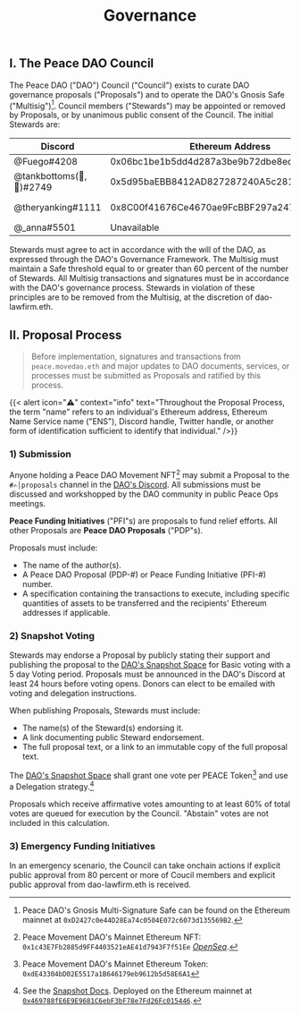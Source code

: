 ﻿---
title: Governance
weight: 15
lead: "Peace DAO's purpose is to fund life-saving assistance and support for refugees of war and internally displaced people. The following is an initial framework for the governance of Peace DAO, the execution of funding initiatives, and the management of Peace DAO’s treasury."
---

## I. The Peace DAO Council 

The Peace DAO ("DAO") Council ("Council") exists to curate DAO governance proposals ("Proposals") and to operate the DAO's Gnosis Safe ("Multisig")[^1]. Council members ("Stewards") may be appointed or removed by Proposals, or by unanimous public consent of the Council. The initial Stewards are:

|Discord|Ethereum Address|ENS|
|-|-|-|
|@Fuego#4208|0x06bc1be1b5dd4d287a3be9b72dbe8eda8297c465|fuegomoves.eth|
|@tankbottoms(🎽,🍑)#2749|0x5d95baEBB8412AD827287240A5c281E3bB30d27E|tankbottoms.eth|
|@theryanking#1111|0x8C00f41676Ce4670ae9FcBBF297a24736dc23cc3|ryan-breslow.eth|
|@\_anna#5501|Unavailable|N/A|

Stewards must agree to act in accordance with the will of the DAO, as expressed through the DAO's Governance Framework. The Multisig must maintain a Safe threshold equal to or greater than 60 percent of the number of Stewards. All Multisig transactions and signatures must be in accordance with the DAO's governance process. Stewards in violation of these principles are to be removed from the Multisig, at the discretion of dao-lawfirm.eth.

## II. Proposal Process
> Before implementation, signatures and transactions from `peace.movedao.eth` and major updates to DAO documents, services, or processes must be submitted as Proposals and ratified by this process.

{{< alert icon="⚠️" context="info" text="Throughout the Proposal Process, the term \"name\" refers to an individual's Ethereum address, Ethereum Name Service name (\"ENS\"), Discord handle, Twitter handle, or another form of identification sufficient to identify that individual." />}}

### 1) Submission

Anyone holding a Peace DAO Movement NFT[^2] may submit a Proposal to the `#✍│proposals` channel in the [DAO's Discord](https://discord.gg/movexyz). All submissions must be discussed and workshopped by the DAO community in public Peace Ops meetings.

**Peace Funding Initiatives** ("PFI"s) are proposals to fund relief efforts. All other Proposals are **Peace DAO Proposals** ("PDP"s).

Proposals must include:
- The name of the author(s).
- A Peace DAO Proposal (PDP-#) or Peace Funding Initiative (PFI-#) number.
- A specification containing the transactions to execute, including specific quantities of assets to be transferred and the recipients' Ethereum addresses if applicable.

### 2) Snapshot Voting

Stewards may endorse a Proposal by publicly stating their support and publishing the proposal to the [DAO's Snapshot Space](https://snapshot.org/#/peace.movedao.eth) for Basic voting with a 5 day Voting period. Proposals must be announced in the DAO's Discord at least 24 hours before voting opens. Donors can elect to be emailed with voting and delegation instructions.

When publishing Proposals, Stewards must include:
- The name(s) of the Steward(s) endorsing it.
- A link documenting public Steward endorsement.
- The full proposal text, or a link to an immutable copy of the full proposal text.

The [DAO's Snapshot Space](https://snapshot.org/#/peace.movedao.eth) shall grant one vote per PEACE Token[^3] and use a Delegation strategy.[^4]

Proposals which receive affirmative votes amounting to at least 60% of total votes are queued for execution by the Council. "Abstain" votes are not included in this calculation.

### 3) Emergency Funding Initiatives

In an emergency scenario, the Council can take onchain actions if explicit public approval from 80 percent or more of Coucil members and explicit public approval from dao-lawfirm.eth is received.

[^1]: Peace DAO's Gnosis Multi-Signature Safe can be found on the Ethereum mainnet at `0xD2427c0e44D28Ea74c0504E072c6073d135569B2`.
[^2]: Peace Movement DAO's Mainnet Ethereum NFT: `0x1c43E7Fb2885d9FF4403521eAE41d7943F7f51Ee` [*OpenSea*](https://opensea.io/collection/peace-dao-distortion-v2).
[^3]: Peace Movement DAO's Mainnet Ethereum Token: `0xdE43304bD02E5517a1B646179eb9612b5d58E6A1`
[^4]: See the [Snapshot Docs](https://docs.snapshot.org/guides/delegation). Deployed on the Ethereum mainnet at [`0x469788fE6E9E9681C6ebF3bF78e7Fd26Fc015446`](https://etherscan.io/address/0x469788fE6E9E9681C6ebF3bF78e7Fd26Fc015446).
